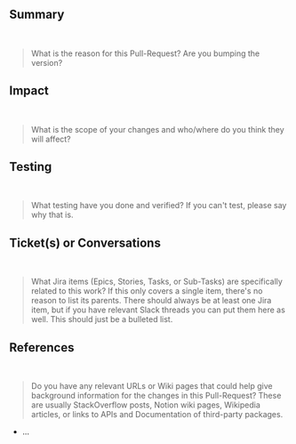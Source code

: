 ## Summary

​

> What is the reason for this Pull-Request? Are you bumping the version?
> ​
> ​
> ​

## Impact

​

> What is the scope of your changes and who/where do you think they will affect?
> ​
> ​
> ​

## Testing

​

> What testing have you done and verified? If you can't test, please say why that is.
> ​
> ​
> ​

## Ticket(s) or Conversations

​

> What Jira items (Epics, Stories, Tasks, or Sub-Tasks) are specifically related to this work? If this only covers a single item, there's no reason to list its parents. There should always be at least one Jira item, but if you have relevant Slack threads you can put them here as well. This should just be a bulleted list.
> ​
> ​

## References

​

> Do you have any relevant URLs or Wiki pages that could help give background information for the changes in this Pull-Request? These are usually StackOverflow posts, Notion wiki pages, Wikipedia articles, or links to APIs and Documentation of third-party packages.
> ​

- ...
